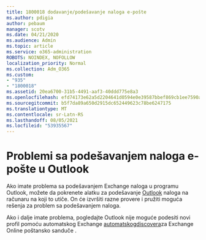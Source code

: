 ```yaml
---
title: 1800018 dodavanje/podešavanje naloga e-pošte
ms.author: pdigia
author: pebaum
manager: scotv
ms.date: 04/21/2020
ms.audience: Admin
ms.topic: article
ms.service: o365-administration
ROBOTS: NOINDEX, NOFOLLOW
localization_priority: Normal
ms.collection: Adm_O365
ms.custom:
- "935"
- "1800018"
ms.assetid: 20ea6700-31b5-4491-aaf3-40ddd775e8a3
ms.openlocfilehash: efd74173e62a5d2204641d0594e0e39587bbef869cb1ee7590a3db824a705bd2
ms.sourcegitcommit: b5f7da89a650d2915dc652449623c78be6247175
ms.translationtype: MT
ms.contentlocale: sr-Latn-RS
ms.lasthandoff: 08/05/2021
ms.locfileid: "53935567"
---
```

# <a name="problems-setting-up-an-email-account-in-outlook"></a>Problemi sa podešavanjem naloga e-pošte u Outlook

Ako imate problema sa podešavanjem Exchange naloga u programu Outlook, možete da pokrenete alatku za podešavanje [Outlook](https://aka.ms/SaRA-OutlookSetupProfile) naloga na računaru na koji to utiče. On će izvršiti razne provere i pružiti moguća rešenja za problem sa podešavanjem naloga.
  
Ako i dalje imate problema, pogledajte Outlook nije moguće podesiti novi profil pomoću automatskog Exchange [automatskogdiscovera](https://docs.microsoft.com/exchange/troubleshoot/outlook-profiles/cannot-set-up-profile-autodiscover)za Exchange Online poštansko sanduče .
  